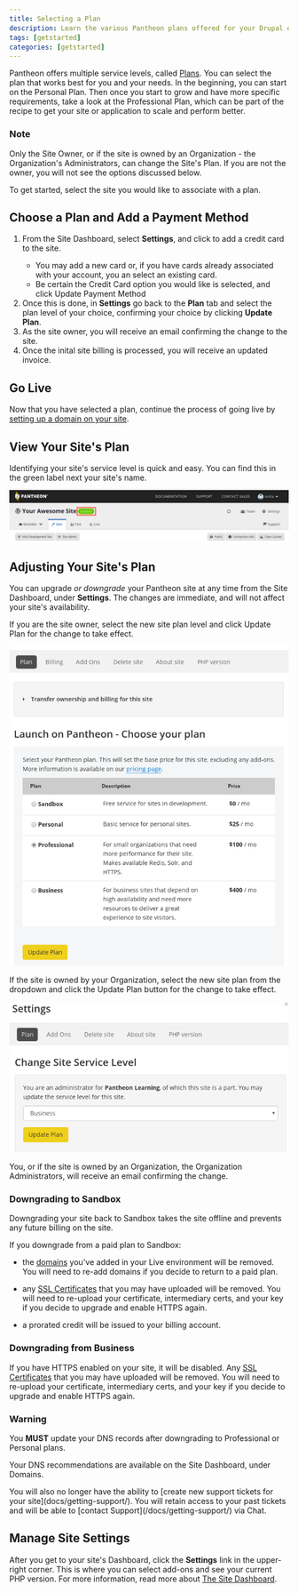 ```yaml
---
title: Selecting a Plan
description: Learn the various Pantheon plans offered for your Drupal or WordPress sites.
tags: [getstarted]
categories: [getstarted]
---
```

Pantheon offers multiple service levels, called [Plans](/pricing). You can select the plan that works best for you and your needs. In the beginning, you can start on the Personal Plan. Then once you start to grow and have more specific requirements, take a look at the Professional Plan, which can be part of the recipe to get your site or application to scale and perform better.

<div class="alert alert-info" role="alert">
<h3 class="info">Note</h3>
<p>Only the Site Owner, or if the site is owned by an Organization - the Organization's Administrators, can change the Site's Plan. If you are not the owner, you will not see the options discussed below.</p></div>

To get started, select the site you would like to associate with a plan.

## Choose a Plan and Add a Payment Method
<ol>
<li>From the Site Dashboard, select <b>Settings</b>, and click to add a credit card to the site. <br\>
<ul><li>You may add a new card or, if you have cards already associated with your account, you an select an existing card.</li>
<li>Be certain the Credit Card option you would like is selected, and click Update Payment Method </li></ul></li>
<li>Once this is done, in <b>Settings</b> go back to the <b>Plan</b> tab and select the plan level of your choice, confirming your choice by clicking <b>Update Plan</b>.</li>
<li>As the site owner, you will receive an email confirming the change to the site.</li>
<li>Once the inital site billing is processed, you will receive an updated invoice.</li>
</ol>

<!--![Select a plan from dashboard](/source/docs/assets/images/select-a-plan-and-billing.png)-->  

## Go Live
Now that you have selected a plan, continue the process of going live by [setting up a domain on your site](/docs/going-live).

## View Your Site's Plan

Identifying your site's service level is quick and easy. You can find this in the green label next your site's name.

![confirm new plan](/source/docs/assets/images/dashboard/confirm-plan-dashboard.png)

## Adjusting Your Site's Plan

You can upgrade _or downgrade_ your Pantheon site at any time from the Site Dashboard, under **Settings**.
The changes are immediate, and will not affect your site's availability. 

If you are the site owner, select the new site plan level and click Update Plan for the change to take effect.

![update site plan](/source/docs/assets/images/owner-update-site-plan.png)

If the site is owned by your Organization, select the new site plan from the dropdown and click the Update Plan button for the change to take effect.

![update site plan for Org Site](/source/docs/assets/images/org-update-site-plan.png)

You, or if the site is owned by an Organization, the Organization Administrators, will receive an email confirming the change.

### Downgrading to Sandbox 
Downgrading your site back to Sandbox takes the site offline and prevents any future billing on the site.

If you downgrade from a paid plan to Sandbox: <ul>
<li><p>the <a href="/docs/domains">domains</a> you've added in your Live environment will be removed. You will need to re-add domains if you decide to return to a paid plan.</p></li>
<li><p>any <a href="/docs/enable-https">SSL Certificates</a> that you may have uploaded will be removed. You will need to re-upload your certificate, intermediary certs, and your key if you decide to upgrade and enable HTTPS again.</p></li>
<li><p>a prorated credit will be issued to your billing account.</p></li>
</ul>

### Downgrading from Business
If you have HTTPS enabled on your site, it will be disabled. 
Any <a href="/docs/enable-https">SSL Certificates</a> that you may have uploaded will be removed. You will need to re-upload your certificate, intermediary certs, and your key if you decide to upgrade and enable HTTPS again.
<div class="alert alert-danger" role="alert">
<h3 class="info">Warning</h3>
<p>You <b>MUST</b> update your DNS records after downgrading to Professional or Personal plans.</p>
<p>Your DNS recommendations are available on the Site Dashboard, under Domains.</p></div>
You will also no longer have the ability to [create new support tickets for your site](docs/getting-support/). 
You will retain access to your past tickets and will be able to [contact Support](/docs/getting-support/) via Chat.


## Manage Site Settings

After you get to your site's Dashboard, click the **Settings** link in the upper-right corner. This is where you can select add-ons and see your current PHP version. For more information, read more about [The Site Dashboard](/docs/sites/#settings).
